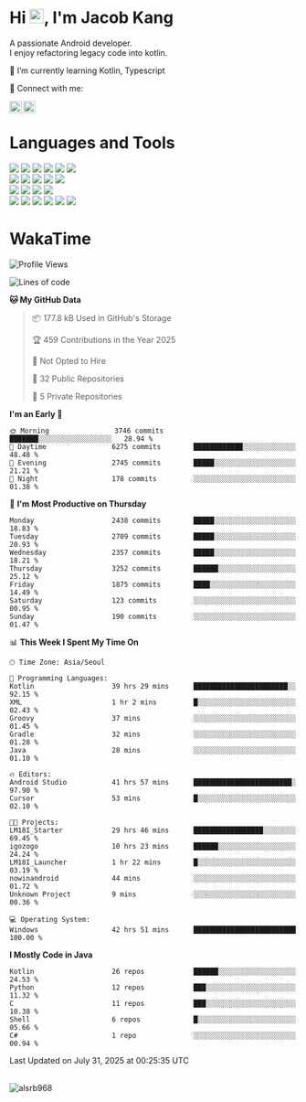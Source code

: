 # Hi <img src="https://media.giphy.com/media/hvRJCLFzcasrR4ia7z/giphy.gif" width="25px">, I'm Jacob Kang
A passionate Android developer.
</br>
I enjoy refactoring legacy code into kotlin.

🌱 I’m currently learning Kotlin, Typescript

🤝 Connect with me:

<a href="https://www.linkedin.com/in/minkyu-kang-b7477b1b2/"><img align="left" src="https://raw.githubusercontent.com/yushi1007/yushi1007/main/images/linkedin.svg" alt="Minkyu Kang | LinkedIn" width="21px"/></a>
<a href="https://www.instagram.com/_jacob_kang/"><img align="left" src="https://raw.githubusercontent.com/yushi1007/yushi1007/main/images/instagram.svg" alt="Jacob Kang | Instagram" width="21px"/></a>

</br>

# Languages and Tools

<div align="left">
<img src="https://img.shields.io/badge/java-007396?logo=java&logoColor=white"/>
<img src="https://img.shields.io/badge/kotlin-7F52FF?logo=kotlin&logoColor=white"/>
<img src="https://img.shields.io/badge/python-3776AB?logo=python&logoColor=white"/>
<img src="https://img.shields.io/badge/bash shell-4EAA25?logo=gnubash&logoColor=white"/>
<img src="https://img.shields.io/badge/c-A8B9CC?logo=c&logoColor=white"/>
<img src="https://img.shields.io/badge/c++-00599C?logo=c%2b%2b&logoColor=white"/>
</div>
<div align="left">
<img src="https://img.shields.io/badge/git-F05032?logo=git&logoColor=white"/>
<img src="https://img.shields.io/badge/github-181717?logo=github&logoColor=white"/>
<img src="https://img.shields.io/badge/mysql-4479A1?logo=mysql&logoColor=white"/>
<img src="https://img.shields.io/badge/sqlite-003B57?logo=sqlite&logoColor=white"/>
<img src="https://img.shields.io/badge/amazon AWS-232F3E?logo=amazonaws&logoColor=white"/>
</div>
<div align="left">
<img src="https://img.shields.io/badge/android-3DDC84?logo=android&logoColor=white"/>
<img src="https://img.shields.io/badge/linux-FCC624?logo=linux&logoColor=white"/>
<img src="https://img.shields.io/badge/flask-000000?logo=flask&logoColor=white"/>
<img src="https://img.shields.io/badge/arduino-00979D?logo=arduino&logoColor=white"/>
</div>
<div align="left">
<img src="https://img.shields.io/badge/slack-4A154B?logo=slack&logoColor=white"/>
<img src="https://img.shields.io/badge/notion-000000?logo=notion&logoColor=white"/>
<img src="https://img.shields.io/badge/jira-0052CC?logo=jira&logoColor=white"/>
<img src="https://img.shields.io/badge/postman-FF6C37?logo=postman&logoColor=white"/>
<img src="https://img.shields.io/badge/intellij-000000?logo=intellijidea&logoColor=white"/>
<img src="https://img.shields.io/badge/pycharm-000000?logo=pycharm&logoColor=white"/>
</div>

# WakaTime

<!--START_SECTION:waka-->
![Profile Views](http://img.shields.io/badge/Profile%20Views-0-blue)

![Lines of code](https://img.shields.io/badge/From%20Hello%20World%20I%27ve%20Written-5.6%20million%20lines%20of%20code-blue)

**🐱 My GitHub Data** 

> 📦 177.8 kB Used in GitHub's Storage 
 > 
> 🏆 459 Contributions in the Year 2025
 > 
> 🚫 Not Opted to Hire
 > 
> 📜 32 Public Repositories 
 > 
> 🔑 5 Private Repositories 
 > 
**I'm an Early 🐤** 

```text
🌞 Morning                3746 commits        ███████░░░░░░░░░░░░░░░░░░   28.94 % 
🌆 Daytime                6275 commits        ████████████░░░░░░░░░░░░░   48.48 % 
🌃 Evening                2745 commits        █████░░░░░░░░░░░░░░░░░░░░   21.21 % 
🌙 Night                  178 commits         ░░░░░░░░░░░░░░░░░░░░░░░░░   01.38 % 
```
📅 **I'm Most Productive on Thursday** 

```text
Monday                   2438 commits        █████░░░░░░░░░░░░░░░░░░░░   18.83 % 
Tuesday                  2709 commits        █████░░░░░░░░░░░░░░░░░░░░   20.93 % 
Wednesday                2357 commits        █████░░░░░░░░░░░░░░░░░░░░   18.21 % 
Thursday                 3252 commits        ██████░░░░░░░░░░░░░░░░░░░   25.12 % 
Friday                   1875 commits        ████░░░░░░░░░░░░░░░░░░░░░   14.49 % 
Saturday                 123 commits         ░░░░░░░░░░░░░░░░░░░░░░░░░   00.95 % 
Sunday                   190 commits         ░░░░░░░░░░░░░░░░░░░░░░░░░   01.47 % 
```


📊 **This Week I Spent My Time On** 

```text
🕑︎ Time Zone: Asia/Seoul

💬 Programming Languages: 
Kotlin                   39 hrs 29 mins      ███████████████████████░░   92.15 % 
XML                      1 hr 2 mins         █░░░░░░░░░░░░░░░░░░░░░░░░   02.43 % 
Groovy                   37 mins             ░░░░░░░░░░░░░░░░░░░░░░░░░   01.45 % 
Gradle                   32 mins             ░░░░░░░░░░░░░░░░░░░░░░░░░   01.28 % 
Java                     28 mins             ░░░░░░░░░░░░░░░░░░░░░░░░░   01.10 % 

🔥 Editors: 
Android Studio           41 hrs 57 mins      ████████████████████████░   97.90 % 
Cursor                   53 mins             █░░░░░░░░░░░░░░░░░░░░░░░░   02.10 % 

🐱‍💻 Projects: 
LM18I_Starter            29 hrs 46 mins      █████████████████░░░░░░░░   69.45 % 
igozogo                  10 hrs 23 mins      ██████░░░░░░░░░░░░░░░░░░░   24.24 % 
LM18I_Launcher           1 hr 22 mins        █░░░░░░░░░░░░░░░░░░░░░░░░   03.19 % 
nowinandroid             44 mins             ░░░░░░░░░░░░░░░░░░░░░░░░░   01.72 % 
Unknown Project          9 mins              ░░░░░░░░░░░░░░░░░░░░░░░░░   00.36 % 

💻 Operating System: 
Windows                  42 hrs 51 mins      █████████████████████████   100.00 % 
```

**I Mostly Code in Java** 

```text
Kotlin                   26 repos            ██████░░░░░░░░░░░░░░░░░░░   24.53 % 
Python                   12 repos            ███░░░░░░░░░░░░░░░░░░░░░░   11.32 % 
C                        11 repos            ███░░░░░░░░░░░░░░░░░░░░░░   10.38 % 
Shell                    6 repos             █░░░░░░░░░░░░░░░░░░░░░░░░   05.66 % 
C#                       1 repo              ░░░░░░░░░░░░░░░░░░░░░░░░░   00.94 % 
```




 Last Updated on July 31, 2025 at 00:25:35 UTC
<!--END_SECTION:waka-->

</br>

<div align="left">
<img align="left" src="https://github-readme-stats.vercel.app/api/top-langs?username=alsrb968&show_icons=true&locale=en&layout=compact&theme=dark" alt="alsrb968" />
</div>
